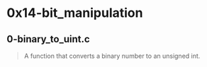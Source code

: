 # 0x14-bit_manipulation

## 0-binary_to_uint.c

> A function that converts a binary number to an unsigned int.
